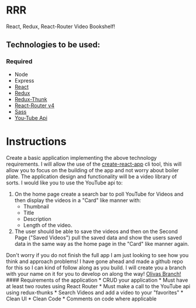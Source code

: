 # RRR
React, Redux, React-Router Video Bookshelf!
## Technologies to be used:
### Required
  * Node
  * Express
  * [React](https://reactjs.org/tutorial/tutorial.html)
  * [Redux](https://redux.js.org/)
  * [Redux-Thunk](https://github.com/gaearon/redux-thunk)
  * [React-Router v4](https://reacttraining.com/react-router/)
  * [Sass](http://sass-lang.com/guide)
  * [You-Tube Api](https://developers.google.com/youtube/v3/getting-started)
# Instructions
  Create a basic application implementing the above technology requirements. I will allow the use of the [create-react-app](https://github.com/facebookincubator/create-react-app#getting-started) cli tool, this will allow you to focus on the building of the app and not worry about boiler plate. The application design and functionality will be a video library of sorts. I would like you to use the YouTube api to:
  1. On the home page create a search bar to poll YouTube for Videos and then display the videos in a "Card" like manner with:
      * Thumbnail
      * Title
      * Description
      * Length of the video.
  2. The user should be able to save the videos and then on the Second Page ("Saved Videos") pull the saved data and show the users saved data in the same way as the home page in the "Card" like manner again.

  Don't worry if you do not finish the full app I am just looking to see how you think and approach problems!
  I have gone ahead and made a github repo for this so I can kind of follow along as you build. I will create you a branch with your name on it for you to develop on along the way!
  [Olivas Branch!](https://github.com/Elektro1776/RRR/tree/olivia)
    #### Requirements of the application
    * CRUD your application
    * Must have at least two routes using React Router
    * Must make a call to the YouTube api using redux-thunks
    * Search Videos and add a video to your "favorites"
    * Clean UI
    * Clean Code
    * Comments on code where applicable
